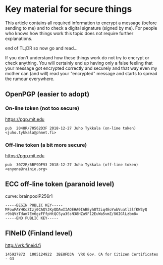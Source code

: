 # Key material for secure things

This article contains all required information to encrypt a message (before sending to me) and to check a digital signature (signed by me).
For people who knows how things work this topic does not require further explanations.

end of TL;DR so now go and read...

If you don't understand how these things work do not try to encrypt or check anything.
You will certainly end up having only a false feeling that your message got encrypted correctly and securely
and  that way even my mother can (and will) read your "encrypted" message and starts to spread the rumour everywhere.

## OpenPGP (easier to adopt)

### On-line token (not too secure)
https://pgp.mit.edu
```
pub  2048R/70562D3F 2018-12-27 Juho Tykkala (on-line token) <juho.tykkala@phnet.fi>
```

### Off-line token (a bit more secure)
https://pgp.mit.edu
```
pub  3072R/6BF9DF93 2018-12-27 Juho Tykkala (off-line token) <enyone@rainio.org>
```

## ECC off-line token (paranoid level)
curve: brainpoolP256r1
```
-----BEGIN PUBLIC KEY-----
MFowFAYHKoZIzj0CAQYJKyQDAwIIAQEHA0IABEyh8T2iq4EoYwbVuatl3lfKW3yQ
r9bQVzTdam7Em6gzFFfpHtQCSya3SsN38HZu9F12EuWa5vmZ/86IGlLzbm8=
-----END PUBLIC KEY-----
```

## FINeID (Finland level)
http://vrk.fineid.fi
```
145927872  1005124922  3BE8FD3A  VRK Gov. CA for Citizen Certificates - G3
```

